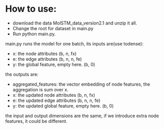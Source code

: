 # How to use:
* download the data MolSTM_data_version2.1 and unzip it all.
* Change the root for dataset in main.py
* Run python main.py.

main.py runs the model for one batch, its inputs are(use todense): 
* x: the node attributes (b, n, fx)
* e: the edge attributes (b, n, n, fe)
* y: the global feature, empty here. (b, 0)

the outputs are: 
* aggregated_features: the vector embedding of node features, the aggregation is sum over x.
* x: the updated node attributes (b, n, fx)
* e: the updated edge attributes (b, n, n, fe)
* y: the updated global feature, empty here. (b, 0)

the input and output dimensions are the same, if we introduce extra node features, it could be different.